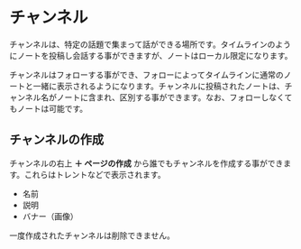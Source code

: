 # チャンネル

チャンネルは、特定の話題で集まって話ができる場所です。タイムラインのようにノートを投稿し会話する事ができますが、ノートはローカル限定になります。

チャンネルはフォローする事ができ、フォローによってタイムラインに通常のノートと一緒に表示されるようになります。チャンネルに投稿されたノートは、チャンネル名がノートに含まれ、区別する事ができます。なお、フォローしなくてもノートは可能です。

## チャンネルの作成

チャンネルの右上 **＋ ページの作成** から誰でもチャンネルを作成する事ができます。これらはトレントなどで表示されます。

- 名前
- 説明
- バナー（画像）

一度作成されたチャンネルは削除できません。
